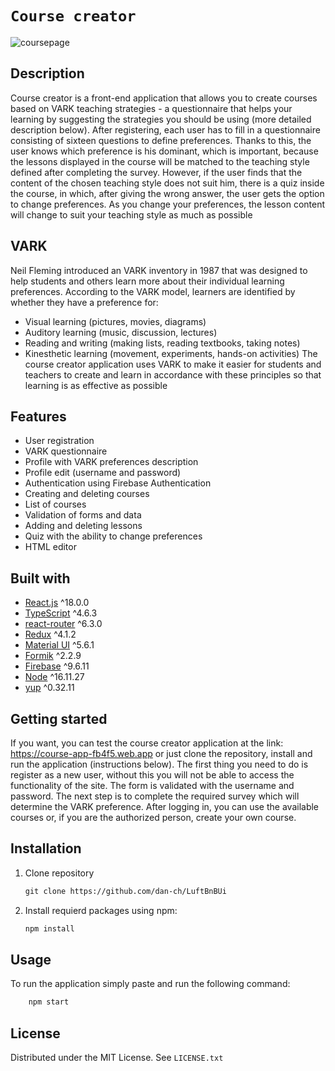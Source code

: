 # `Course creator`

![coursepage](https://firebasestorage.googleapis.com/v0/b/course-app-fb4f5.appspot.com/o/courses.PNG?alt=media&token=8a6dd8cb-c219-4061-a899-0de67f6ddd33)

## Description

Course creator is a front-end application that allows you to create courses based on VARK teaching strategies - a questionnaire that helps your learning by suggesting the strategies you should be using (more detailed description below). After registering, each user has to fill in a questionnaire consisting of sixteen questions to define preferences. Thanks to this, the user knows which preference is his dominant, which is important, because the lessons displayed in the course will be matched to the teaching style defined after completing the survey. However, if the user finds that the content of the chosen teaching style does not suit him, there is a quiz inside the course, in which, after giving the wrong answer, the user gets the option to change preferences. As you change your preferences, the lesson content will change to suit your teaching style as much as possible

## VARK

Neil Fleming introduced an VARK inventory in 1987 that was designed to help students and others learn more about their individual learning preferences.  According to the VARK model, learners are identified by whether they have a preference for:
- Visual learning (pictures, movies, diagrams)
- Auditory learning (music, discussion, lectures)
- Reading and writing (making lists, reading textbooks, taking notes)
- Kinesthetic learning (movement, experiments, hands-on activities)
The course creator application uses VARK to make it easier for students and teachers to create and learn in accordance with these principles so that learning is as effective as possible


## Features

- User registration
- VARK questionnaire 
- Profile with VARK preferences description
- Profile edit (username and password)
- Authentication using Firebase Authentication
- Creating and deleting courses
- List of courses
- Validation of forms and data
- Adding and deleting lessons
- Quiz with the ability to change preferences
- HTML editor

## Built with

- [React.js](https://pl.reactjs.org/) ^18.0.0
- [TypeScript](https://www.typescriptlang.org/) ^4.6.3
- [react-router](https://reactrouter.com/) ^6.3.0
- [Redux](https://redux.js.org/) ^4.1.2
- [Material UI](https://mui.com/) ^5.6.1
- [Formik](https://formik.org/) ^2.2.9
- [Firebase](https://firebase.google.com/) ^9.6.11
- [Node](https://nodejs.org/en/) ^16.11.27
- [yup](https://www.npmjs.com/package/yup) ^0.32.11


## Getting started

If you want, you can test the course creator application at the link: https://course-app-fb4f5.web.app or just clone the repository, install and run the application (instructions below).
The first thing you need to do is register as a new user, without this you will not be able to access the functionality of the site. The form is validated with the username and password. The next step is to complete the required survey which will determine the VARK preference. After logging in, you can use the available courses or, if you are the authorized person, create your own course.

## Installation

1. Clone repository

    ```txt
    git clone https://github.com/dan-ch/LuftBnBUi
    ```

2. Install requierd packages using npm:

    ```txt
    npm install
    ```

## Usage

To run the application simply paste and run the following command:

```txt
    npm start
```

## License

Distributed under the MIT License. See `LICENSE.txt`

